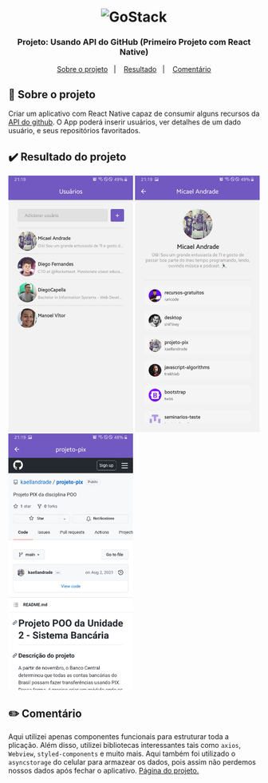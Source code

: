 <h1 align="center">
    <img alt="GoStack" src="https://logosmarcas.net/wp-content/uploads/2020/12/GitHub-Logo.png" width="200px" />
</h1>

<h3 align="center">
  Projeto: Usando API do GitHub (Primeiro Projeto com React Native)
</h3>

<p align="center">
  <a href="#rocket-sobre-o-projeto">Sobre o projeto</a>&nbsp;&nbsp;&nbsp;|&nbsp;&nbsp;&nbsp;
  <a href="#heavy_check_mark-resultado-do-projeto">Resultado</a>&nbsp;&nbsp;&nbsp;|&nbsp;&nbsp;&nbsp;
  <a href="#pencil2-comentário">Comentário</a>
</p>

## :rocket: Sobre o projeto

Criar um aplicativo com React Native capaz de consumir alguns recursos da <a href='https://docs.github.com/pt/rest'>API do github</a>. O App poderá inserir usuários, ver detalhes de um dado usuário, e seus repositórios favoritados.

## :heavy_check_mark: Resultado do projeto
<div >
  <img width="250" alt="Tela de adicionar usuários" src="prints/1.jpg">
  <img width="250" alt="Listagens de Repositórios favoritados" src="prints/2.jpg">
  <img width="250" alt="WebView para ver um determinado repositório." src="prints/3.jpg">
</div>

## :pencil2: Comentário

Aqui utilizei apenas componentes funcionais para estruturar toda a plicação. Além disso, utilizei bibliotecas interessantes tais como `axios`, `Webview`, `styled-components` e muito mais. Aqui também foi utilizado o `asyncstorage` do celular para armazear os dados, pois assim não perdemos nossos dados após fechar o aplicativo. <a href='https://kaellandrade.github.io/GoStack_Bootcamp/'>Página do projeto.</a>
